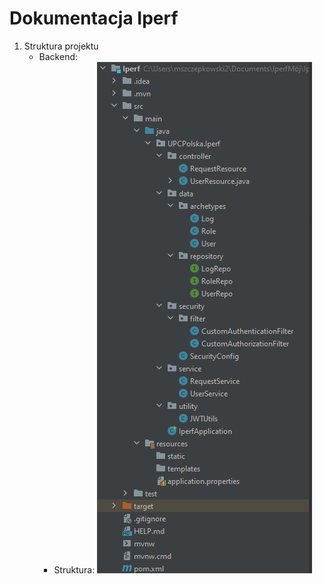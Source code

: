 # Dokumentacja Iperf

1. Struktura projektu
    - Backend:
        - Struktura: 
         ![alt text](/Dokumentacja-Obrazki/StrukturaBackend.png "struktura backend") 
    

